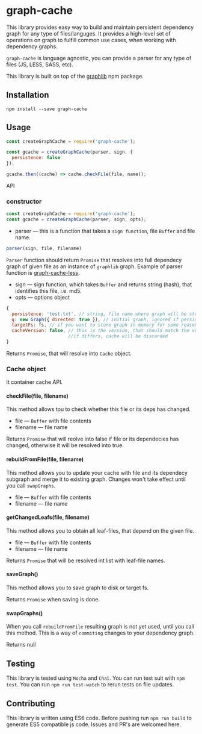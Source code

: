 # graph-cache

This library provides easy way to build and maintain persistent dependency graph for any type of files/languges.
It provides a high-level set of operations on graph to fulfill common use cases, when working with dependency graphs.

```graph-cache``` is language agnostic, you can provide a parser for any type of files (JS, LESS, SASS, etc).

This library is built on top of the [graphlib](https://github.com/cpettitt/graphlib) npm package.

## Installation

```npm install --save graph-cache```

## Usage
```javascript
const createGraphCache = require('graph-cache');

const gcache = createGraphCache(parser, sign, {
  persistence: false
});

gcache.then((cache) => cache.checkFile(file, name));
```

API

### constructor
```javascript
const createGraphCache = require('graph-cache');
const gcache = createGraphCache(parser, sign, opts);
```

- parser — this is a function that takes a ```sign function```, file ```Buffer``` and file name.
```javascript
parser(sign, file, filename)
```

```Parser``` function should return ```Promise``` that resolves into full dependecy graph of given file as an instance of ```graphlib``` graph. Example of parser function is [graph-cache-less](https://github.com/VKCOM/graph-cache-less).

- sign — sign function, which takes ```Buffer``` and returns string (hash), that identifies this file, i.e. md5.
- opts — options object
```javascript
{
  persistence: 'test.txt', // string, file name where graph will be stored
  g: new Graph({ directed: true }), // initial graph, ignored if persistence is set
  targetFs: fs, // if you want to store graph in memory for some reasons
  cacheVersion: false, // this is the version, that should match the version stored in cache file, 
                       //if differs, cache will be discarded
}
```

Returns ```Promise```, that will resolve into ```Cache``` object.

### Cache object

It container cache API.

#### checkFile(file, filename)

This method allows tou to check whether this file or its deps has changed.

- file — ```Buffer``` with file contents
- filename — file name

Returns ```Promise``` that will reolve into false if file or its dependecies has changed, otherwise it will be resolved into true.

#### rebuildFromFile(file, filename)

This method allows you to update your cache with file and its dependecy subgraph and merge it to existing graph.
Changes won't take effect until you call ```swapGraphs```.

- file — ```Buffer``` with file contents
- filename — file name

#### getChangedLeafs(file, filename)

This method allows you to obtain all leaf-files, that depend on the given file.

- file — ```Buffer``` with file contents
- filename — file name

Returns ```Promise``` that will be resolved int list with leaf-file names.

#### saveGraph()

This method allows you to save graph to disk or target fs.

Returns ```Promise``` when saving is done.

#### swapGraphs()

When you call ```rebuildFromFile``` resulting graph is not yet used, until you call this method.
This is a way of ```commiting``` changes to your dependency graph.

Returns null

## Testing

This library is tested using ```Mocha``` and ```Chai```. You can run test suit with ```npm test```.
You can run ```npm run test-watch``` to rerun tests on file updates.

## Contributing

This library is written using ES6 code. 
Before pushing run ```npm run build``` to generate ES5 compatible js code.
Issues and PR's are welcomed here. 
